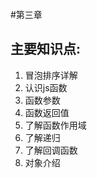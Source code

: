 #第三章
## 主要知识点:
  1. 冒泡排序详解
  2. 认识js函数
  3. 函数参数
  4. 函数返回值
  5. 了解函数作用域
  6. 了解递归
  7. 了解回调函数
  8. 对象介绍
